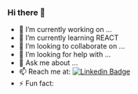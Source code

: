 ### Hi there 👋

- 🔭 I’m currently working on ...
- 🌱 I’m currently learning REACT
- 👯 I’m looking to collaborate on ...
- 🤔 I’m looking for help with ...
- 💬 Ask me about ...
- 📫 Reach me at: [![Linkedin Badge](https://img.shields.io/badge/-Linkedin-blue?style=flat&logo=Linkedin&logoColor=white)](https://www.linkedin.com/in/jason-yang-6640/)   
- ⚡ Fun fact:
